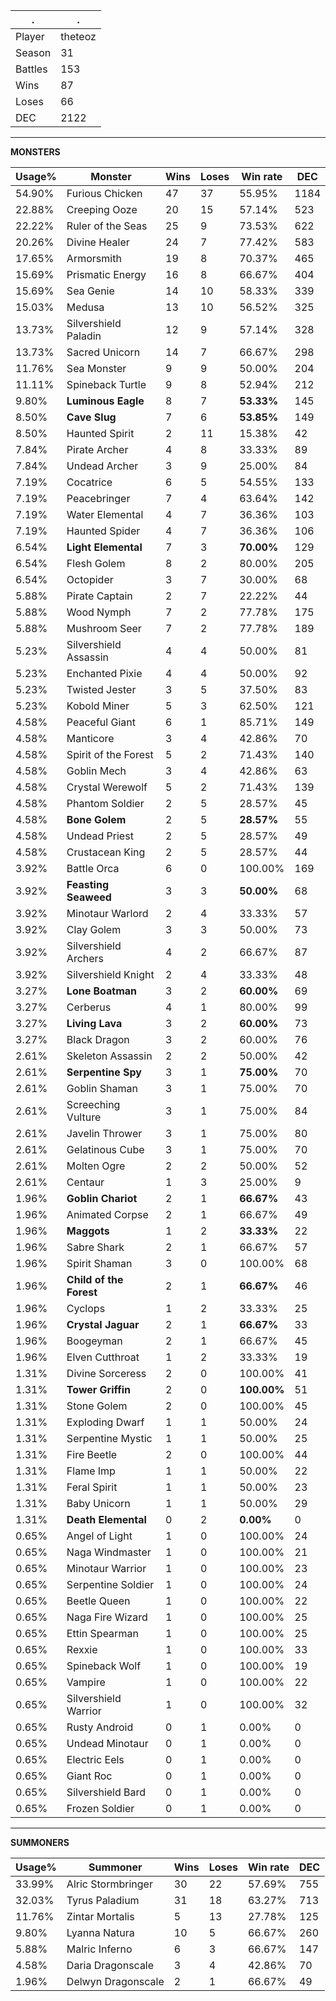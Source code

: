 .|.
|-|-
Player|theteoz
Season|31
Battles|153
Wins|87
Loses|66
DEC|2122

---
**MONSTERS**

Usage%|Monster|Wins|Loses|Win rate|DEC|
-|-|-|-|-|-|
54.90%|Furious Chicken|47|37|55.95%|1184|
22.88%|Creeping Ooze|20|15|57.14%|523|
22.22%|Ruler of the Seas|25|9|73.53%|622|
20.26%|Divine Healer|24|7|77.42%|583|
17.65%|Armorsmith|19|8|70.37%|465|
15.69%|Prismatic Energy|16|8|66.67%|404|
15.69%|Sea Genie|14|10|58.33%|339|
15.03%|Medusa|13|10|56.52%|325|
13.73%|Silvershield Paladin|12|9|57.14%|328|
13.73%|Sacred Unicorn|14|7|66.67%|298|
11.76%|Sea Monster|9|9|50.00%|204|
11.11%|Spineback Turtle|9|8|52.94%|212|
9.80%|**Luminous Eagle**|8|7|**53.33%**|145|
8.50%|**Cave Slug**|7|6|**53.85%**|149|
8.50%|Haunted Spirit|2|11|15.38%|42|
7.84%|Pirate Archer|4|8|33.33%|89|
7.84%|Undead Archer|3|9|25.00%|84|
7.19%|Cocatrice|6|5|54.55%|133|
7.19%|Peacebringer|7|4|63.64%|142|
7.19%|Water Elemental|4|7|36.36%|103|
7.19%|Haunted Spider|4|7|36.36%|106|
6.54%|**Light Elemental**|7|3|**70.00%**|129|
6.54%|Flesh Golem|8|2|80.00%|205|
6.54%|Octopider|3|7|30.00%|68|
5.88%|Pirate Captain|2|7|22.22%|44|
5.88%|Wood Nymph|7|2|77.78%|175|
5.88%|Mushroom Seer|7|2|77.78%|189|
5.23%|Silvershield Assassin|4|4|50.00%|81|
5.23%|Enchanted Pixie|4|4|50.00%|92|
5.23%|Twisted Jester|3|5|37.50%|83|
5.23%|Kobold Miner|5|3|62.50%|121|
4.58%|Peaceful Giant|6|1|85.71%|149|
4.58%|Manticore|3|4|42.86%|70|
4.58%|Spirit of the Forest|5|2|71.43%|140|
4.58%|Goblin Mech|3|4|42.86%|63|
4.58%|Crystal Werewolf|5|2|71.43%|139|
4.58%|Phantom Soldier|2|5|28.57%|45|
4.58%|**Bone Golem**|2|5|**28.57%**|55|
4.58%|Undead Priest|2|5|28.57%|49|
4.58%|Crustacean King|2|5|28.57%|44|
3.92%|Battle Orca|6|0|100.00%|169|
3.92%|**Feasting Seaweed**|3|3|**50.00%**|68|
3.92%|Minotaur Warlord|2|4|33.33%|57|
3.92%|Clay Golem|3|3|50.00%|73|
3.92%|Silvershield Archers|4|2|66.67%|87|
3.92%|Silvershield Knight|2|4|33.33%|48|
3.27%|**Lone Boatman**|3|2|**60.00%**|69|
3.27%|Cerberus|4|1|80.00%|99|
3.27%|**Living Lava**|3|2|**60.00%**|73|
3.27%|Black Dragon|3|2|60.00%|76|
2.61%|Skeleton Assassin|2|2|50.00%|42|
2.61%|**Serpentine Spy**|3|1|**75.00%**|70|
2.61%|Goblin Shaman|3|1|75.00%|70|
2.61%|Screeching Vulture|3|1|75.00%|84|
2.61%|Javelin Thrower|3|1|75.00%|80|
2.61%|Gelatinous Cube|3|1|75.00%|70|
2.61%|Molten Ogre|2|2|50.00%|52|
2.61%|Centaur|1|3|25.00%|9|
1.96%|**Goblin Chariot**|2|1|**66.67%**|43|
1.96%|Animated Corpse|2|1|66.67%|49|
1.96%|**Maggots**|1|2|**33.33%**|22|
1.96%|Sabre Shark|2|1|66.67%|57|
1.96%|Spirit Shaman|3|0|100.00%|68|
1.96%|**Child of the Forest**|2|1|**66.67%**|46|
1.96%|Cyclops|1|2|33.33%|25|
1.96%|**Crystal Jaguar**|2|1|**66.67%**|33|
1.96%|Boogeyman|2|1|66.67%|45|
1.96%|Elven Cutthroat|1|2|33.33%|19|
1.31%|Divine Sorceress|2|0|100.00%|41|
1.31%|**Tower Griffin**|2|0|**100.00%**|51|
1.31%|Stone Golem|2|0|100.00%|45|
1.31%|Exploding Dwarf|1|1|50.00%|24|
1.31%|Serpentine Mystic|1|1|50.00%|25|
1.31%|Fire Beetle|2|0|100.00%|44|
1.31%|Flame Imp|1|1|50.00%|22|
1.31%|Feral Spirit|1|1|50.00%|23|
1.31%|Baby Unicorn|1|1|50.00%|29|
1.31%|**Death Elemental**|0|2|**0.00%**|0|
0.65%|Angel of Light|1|0|100.00%|24|
0.65%|Naga Windmaster|1|0|100.00%|21|
0.65%|Minotaur Warrior|1|0|100.00%|23|
0.65%|Serpentine Soldier|1|0|100.00%|24|
0.65%|Beetle Queen|1|0|100.00%|22|
0.65%|Naga Fire Wizard|1|0|100.00%|25|
0.65%|Ettin Spearman|1|0|100.00%|25|
0.65%|Rexxie|1|0|100.00%|33|
0.65%|Spineback Wolf|1|0|100.00%|19|
0.65%|Vampire|1|0|100.00%|22|
0.65%|Silvershield Warrior|1|0|100.00%|32|
0.65%|Rusty Android|0|1|0.00%|0|
0.65%|Undead Minotaur|0|1|0.00%|0|
0.65%|Electric Eels|0|1|0.00%|0|
0.65%|Giant Roc|0|1|0.00%|0|
0.65%|Silvershield Bard|0|1|0.00%|0|
0.65%|Frozen Soldier|0|1|0.00%|0|

---
**SUMMONERS**

Usage%|Summoner|Wins|Loses|Win rate|DEC|
-|-|-|-|-|-|
33.99%|Alric Stormbringer|30|22|57.69%|755|
32.03%|Tyrus Paladium|31|18|63.27%|713|
11.76%|Zintar Mortalis|5|13|27.78%|125|
9.80%|Lyanna Natura|10|5|66.67%|260|
5.88%|Malric Inferno|6|3|66.67%|147|
4.58%|Daria Dragonscale|3|4|42.86%|70|
1.96%|Delwyn Dragonscale|2|1|66.67%|49|
